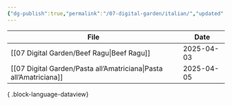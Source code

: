 ```yaml
---
{"dg-publish":true,"permalink":"/07-digital-garden/italian/","updated":"2025-04-05T12:15:41.926-07:00"}
---
```




| File                                                                  | Date       |
| --------------------------------------------------------------------- | ---------- |
| [[07 Digital Garden/Beef Ragu\|Beef Ragu]]                         | 2025-04-03 |
| [[07 Digital Garden/Pasta all’Amatriciana\|Pasta all’Amatriciana]] | 2025-04-05 |

{ .block-language-dataview}
